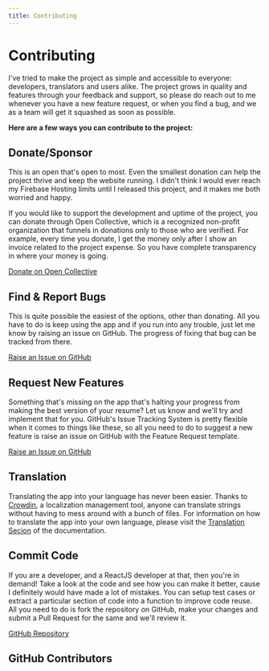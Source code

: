 ```yaml
---
title: Contributing
---
```


# Contributing

I've tried to make the project as simple and accessible to everyone: developers, translators and users alike. The project grows in quality and features through your feedback and support, so please do reach out to me whenever you have a new feature request, or when you find a bug, and we as a team will get it squashed as soon as possible.

**Here are a few ways you can contribute to the project:**

## Donate/Sponsor

This is an open that's open to most. Even the smallest donation can help the project thrive and keep the website running. I didn't think I would ever reach my Firebase Hosting limits until I released this project, and it makes me both worried and happy.

If you would like to support the development and uptime of the project, you can donate through Open Collective, which is a recognized non-profit organization that funnels in donations only to those who are verified. For example, every time you donate, I get the money only after I show an invoice related to the project expense. So you have complete transparency in where your money is going.

[Donate on Open Collective ](https://opencollective.com/reactive-resume)

## Find & Report Bugs

This is quite possible the easiest of the options, other than donating. All you have to do is keep using the app and if you run into any trouble, just let me know by raising an issue on GitHub. The progress of fixing that bug can be tracked from there.

[Raise an Issue on GitHub ](https://github.com/AmruthPillai/Reactive-Resume/issues/new/choose)

## Request New Features

Something that's missing on the app that's halting your progress from making the best version of your resume? Let us know and we'll try and implement that for you. GitHub's Issue Tracking System is pretty flexible when it comes to things like these, so all you need to do to suggest a new feature is raise an issue on GitHub with the Feature Request template.

[Raise an Issue on GitHub ](https://github.com/AmruthPillai/Reactive-Resume/issues/new/choose)

## Translation

Translating the app into your language has never been easier. Thanks to [Crowdin](https://crowdin.com/), a localization management tool, anyone can translate strings without having to mess around with a bunch of files. For information on how to translate the app into your own language, please visit the [Translation Secion](/translation/) of the documentation.

## Commit Code

If you are a developer, and a ReactJS developer at that, then you're in demand! Take a look at the code and see how you can make it better, cause I definitely would have made a lot of mistakes. You can setup test cases or extract a particular section of code into a function to improve code reuse. All you need to do is fork the repository on GitHub, make your changes and submit a Pull Request for the same and we'll review it.

[GitHub Repository ](https://github.com/AmruthPillai/Reactive-Resume)

## GitHub Contributors

<GitHubContributors />
